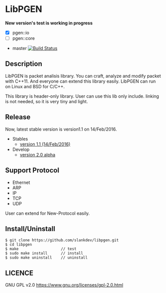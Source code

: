 

# LibPGEN

**New version's test is working in progress**
- [x] pgen::io
- [ ] pgen::core

- master  [![Build Status](https://travis-ci.org/slankdev/libpgen.svg?branch=master)](https://travis-ci.org/slankdev/libpgen)

## Description

LibPGEN is packet analisis library. You can craft, analyze and modify packet
with C++11.  And everyone can extend this library easily. LibPGEN can run on
Linux and BSD for C/C++.

This library is header-only library. User can use this lib only include.
linking is not needed, so it is very tiny and light.


## Release

Now, latest stable version is version1.1 on 14/Feb/2016.

- Stables
	- [version 1.1 (14/Feb/2016)](https://github.com/slankdev/libpgen/tree/v1.1)
- Develop
	- [version 2.0 alpha](https://github.com/slankdev/libpgen/tree/develop)


## Support Protocol

- Ethernet
- ARP
- IP
- TCP
- UDP

User can extend for New-Protocol easily.


## Install/Uninstall

```
$ git clone https://github.com/slankdev/libpgen.git
$ cd libpgen
$ make                   // test
$ sudo make install      // install
$ sudo make uninstall    // uninstall
```


## LICENCE

GNU GPL v2.0 https://www.gnu.org/licenses/gpl-2.0.html

